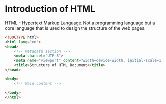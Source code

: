 # Introduction of HTML

HTML - Hypertext Markup Language. Not a programming language but a core language that is used to design the structure of the web pages.

```html
<!DOCTYPE html>
<html lang="en">
<head>
    <!-- Metadata section -->
    <meta charset="UTF-8">
    <meta name="viewport" content="width=device-width, initial-scale=1.0">
    <title>Structure of HTML Document</title>
</head>

<body>
    <!-- Main content -->

</body>
</html>
```